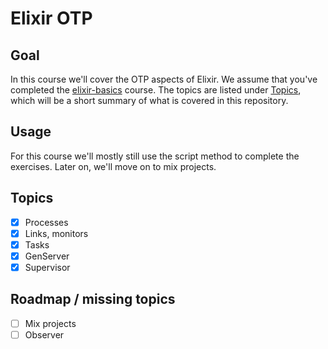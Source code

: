 # Elixir OTP

## Goal

In this course we'll cover the OTP aspects of Elixir. We assume that you've completed the [elixir-basics](https://github.com/WannesFransen1994/elixir-basics) course. The topics are listed under [Topics](#topics), which will be a short summary of what is covered in this repository.

## Usage

For this course we'll mostly still use the script method to complete the exercises. Later on, we'll move on to mix projects.

## Topics

- [X] Processes
- [X] Links, monitors
- [X] Tasks
- [X] GenServer
- [X] Supervisor

## Roadmap / missing topics

- [ ] Mix projects
- [ ] Observer
